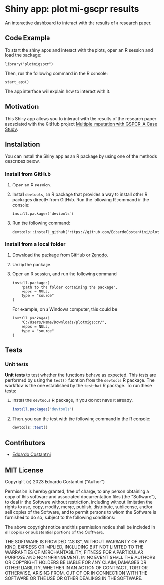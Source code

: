 # Shiny app: plot mi-gscpr results

An interactive dashboard to interact with the results of a research paper.

## Code Example

To start the shiny apps and interact with the plots, open an R session and load the package:

```
library("plotmigspcr")
```

Then, run the following command in the R console:

```
start_app()
```

The app interface will explain how to interact with it.

## Motivation

This Shiny app allows you to interact with the results of the research paper asosciated with the GitHub project [Multiple Imputation with GSPCR: A Case Study](https://github.com/EdoardoCostantini/mi-gspcr-evs).

## Installation

You can install the Shiny app as an R package by using one of the methods described below.

### Install from GitHub

1. Open an R session.

2. Install `devtools`, an R package that provides a way to install other R packages directly from GitHub. Run the following R command in the console:

    ```
    install.packages("devtools")
    ```

3. Run the following command:

    ```
    devtools::install_github("https://github.com/EdoardoCostantini/plotmigspcr")
    ```

### Install from a local folder

1. Download the package from GitHub or [Zenodo](https://doi.org/10.5281/zenodo.7879867).

2. Unzip the package.

3. Open an R session, and run the following command.

    ```
    install.packages(
        "path to the folder containing the package",
        repos = NULL,
        type = "source"
    )
    ```

    For example, on a Windows computer, this could be

    ```
    install.packages(
        "C:/Users/Name/Downloads/plotmigspcr/",
        repos = NULL,
        type = "source"
    )
    ```

## Tests

### Unit tests

**Unit tests** to test whether the functions behave as expected. This tests are performed by using the `test()` fucntion from the `devtools` R package.
The workflow is the one established by the `testthat` R package.
To run these tests:
1. Install the `devtools` R package, if you do not have it already.

    ``` r
    install.packages("devtools")
    ```

2. Then, you can the test with the following command in the R console:

    ``` r
    devtools::test()
    ```

## Contributors

- [Edoardo Costantini](https://github.com/EdoardoCostantini)

## MIT License

Copyright (c) 2023 Edoardo Costantini ("Author")

Permission is hereby granted, free of charge, to any person obtaining a copy
of this software and associated documentation files (the "Software"), to deal
in the Software without restriction, including without limitation the rights
to use, copy, modify, merge, publish, distribute, sublicense, and/or sell
copies of the Software, and to permit persons to whom the Software is
furnished to do so, subject to the following conditions:

The above copyright notice and this permission notice shall be included in all
copies or substantial portions of the Software.

THE SOFTWARE IS PROVIDED "AS IS", WITHOUT WARRANTY OF ANY KIND, EXPRESS OR
IMPLIED, INCLUDING BUT NOT LIMITED TO THE WARRANTIES OF MERCHANTABILITY,
FITNESS FOR A PARTICULAR PURPOSE AND NONINFRINGEMENT. IN NO EVENT SHALL THE
AUTHORS OR COPYRIGHT HOLDERS BE LIABLE FOR ANY CLAIM, DAMAGES OR OTHER
LIABILITY, WHETHER IN AN ACTION OF CONTRACT, TORT OR OTHERWISE, ARISING FROM,
OUT OF OR IN CONNECTION WITH THE SOFTWARE OR THE USE OR OTHER DEALINGS IN THE
SOFTWARE.